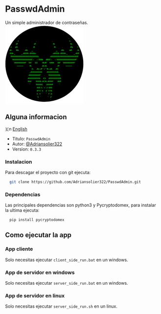 # PasswdAdmin

Un simple administrador de contraseñas. 
![Logo](img/passwdAdmin_logo.png)


## Alguna informacion
🇪n [English](README.md)
- Titulo: `PasswdAdmin`
- Autor: [@Adriansolier322](https://www.github.com/Adriansolier322)
- Version: `0.3.3`


### Instalacion

Para descagar el proyecto con git ejecuta:
```bash
  git clone https://github.com/Adriansolier322/PasswdAdmin.git
```
### Dependencias
Las principales dependencias son python3 y Pycryptodomex, para instalar la ultima ejecuta:
```bash
  pip install pycryptodomex
```
## Como ejecutar la app

### App cliente
Solo necesitas ejecutar `client_side_run.bat` en un windows.
### App de servidor en windows
Solo necesitas ejecutar `server_side_run.bat` en un windows.
### App de servidor en linux
Solo necesitas ejecutar `server_side_run.sh` en un linux.